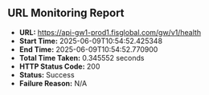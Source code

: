 ## URL Monitoring Report

- **URL:** https://api-gw1-prod1.fisglobal.com/gw/v1/health
- **Start Time:** 2025-06-09T10:54:52.425348
- **End Time:** 2025-06-09T10:54:52.770900
- **Total Time Taken:** 0.345552 seconds
- **HTTP Status Code:** 200
- **Status:** Success
- **Failure Reason:** N/A
